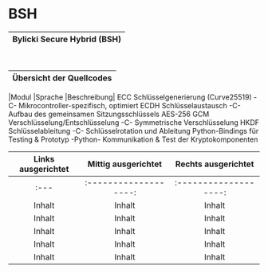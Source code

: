 # BSH
|Bylicki Secure Hybrid (BSH)|
|---|

<br>

|Übersicht der Quellcodes|
|---|


|Modul	|Sprache	|Beschreibung|
ECC Schlüsselgenerierung (Curve25519) -C- Mikrocontroller-spezifisch, optimiert
ECDH Schlüsselaustausch -C- Aufbau des gemeinsamen Sitzungsschlüssels
AES-256 GCM Verschlüsselung/Entschlüsselung -C- Symmetrische Verschlüsselung
HKDF Schlüsselableitung -C- Schlüsselrotation und Ableitung
Python-Bindings für Testing & Prototyp	-Python- Kommunikation & Test der Kryptokomponenten


| Links ausgerichtet | Mittig ausgerichtet | Rechts ausgerichtet |
|:------------------:|:-------------------:|:-------------------:|
|:---                |:-------------------:|:-------------------:|
| Inhalt             | Inhalt              | Inhalt              |
| Inhalt             | Inhalt              | Inhalt              |
| Inhalt             | Inhalt              | Inhalt              |
| Inhalt             | Inhalt              | Inhalt              |
| Inhalt             | Inhalt              | Inhalt              |

